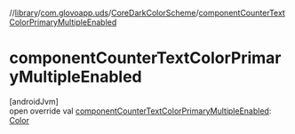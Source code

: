 //[library](../../../index.md)/[com.glovoapp.uds](../index.md)/[CoreDarkColorScheme](index.md)/[componentCounterTextColorPrimaryMultipleEnabled](component-counter-text-color-primary-multiple-enabled.md)

# componentCounterTextColorPrimaryMultipleEnabled

[androidJvm]\
open override val [componentCounterTextColorPrimaryMultipleEnabled](component-counter-text-color-primary-multiple-enabled.md): [Color](https://developer.android.com/reference/kotlin/androidx/compose/ui/graphics/Color.html)
